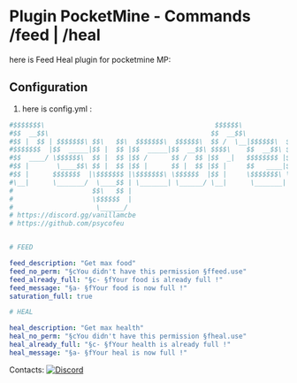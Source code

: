 # Plugin PocketMine - Commands /feed | /heal

here is Feed Heal plugin for pocketmine MP:

## Configuration

1. here is config.yml :
```yaml
#$$$$$$$\                                           $$$$$$\
#$$  __$$\                                         $$  __$$\
#$$ |  $$ | $$$$$$$\ $$\   $$\  $$$$$$$\  $$$$$$\  $$ /  \__|$$$$$$\  $$\   $$\
#$$$$$$$  |$$  _____|$$ |  $$ |$$  _____|$$  __$$\ $$$$\    $$  __$$\ $$ |  $$ |
#$$  ____/ \$$$$$$\  $$ |  $$ |$$ /      $$ /  $$ |$$  _|   $$$$$$$$ |$$ |  $$ |
#$$ |       \____$$\ $$ |  $$ |$$ |      $$ |  $$ |$$ |     $$   ____|$$ |  $$ |
#$$ |      $$$$$$$  |\$$$$$$$ |\$$$$$$$\ \$$$$$$  |$$ |     \$$$$$$$\ \$$$$$$  |
#\__|      \_______/  \____$$ | \_______| \______/ \__|      \_______| \______/
#                    $$\   $$ |
#                    \$$$$$$  |
#                     \______/
# https://discord.gg/vanillamcbe
# https://github.com/psycofeu


# FEED

feed_description: "Get max food"
feed_no_perm: "§cYou didn't have this permission §ffeed.use"
feed_already_full: "§c- §fYour food is already full !"
feed_message: "§a- §fYour food is now full !"
saturation_full: true

# HEAL

heal_description: "Get max health"
heal_no_perm: "§cYou didn't have this permission §fheal.use"
heal_already_full: "§c- §fYour health is already full !"
heal_message: "§a- §fYour heal is now full !"
```

Contacts:
[![Discord](https://img.shields.io/discord/1216200805988827267?label=Discord&logo=discord&color=blue)](https://discord.gg/vanillamcbe)
